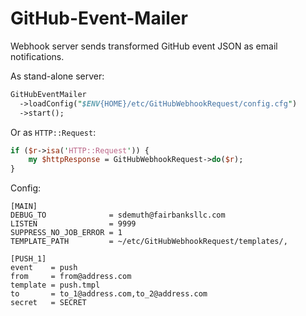 # GitHub-Event-Mailer
Webhook server sends transformed GitHub event JSON as email notifications. 

As stand-alone server:
```perl
GitHubEventMailer
  ->loadConfig("$ENV{HOME}/etc/GitHubWebhookRequest/config.cfg")
  ->start();
```

Or as `HTTP::Request`:
```perl
if ($r->isa('HTTP::Request')) {
    my $httpResponse = GitHubWebhookRequest->do($r);
}
```

Config:
```
[MAIN]
DEBUG_TO              = sdemuth@fairbanksllc.com
LISTEN                = 9999
SUPPRESS_NO_JOB_ERROR = 1
TEMPLATE_PATH         = ~/etc/GitHubWebhookRequest/templates/,

[PUSH_1]
event    = push
from     = from@address.com
template = push.tmpl
to       = to_1@address.com,to_2@address.com
secret   = SECRET

```

